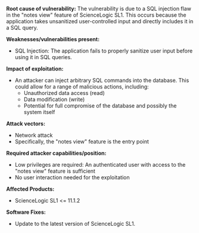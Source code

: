 **Root cause of vulnerability:**
The vulnerability is due to a SQL injection flaw in the "notes view" feature of ScienceLogic SL1. This occurs because the application takes unsanitized user-controlled input and directly includes it in a SQL query.

**Weaknesses/vulnerabilities present:**
- SQL Injection: The application fails to properly sanitize user input before using it in SQL queries.

**Impact of exploitation:**
- An attacker can inject arbitrary SQL commands into the database. This could allow for a range of malicious actions, including:
    - Unauthorized data access (read)
    - Data modification (write)
    - Potential for full compromise of the database and possibly the system itself

**Attack vectors:**
- Network attack
- Specifically, the "notes view" feature is the entry point

**Required attacker capabilities/position:**
- Low privileges are required: An authenticated user with access to the "notes view" feature is sufficient
- No user interaction needed for the exploitation

**Affected Products:**
- ScienceLogic SL1 <= 11.1.2

**Software Fixes:**
- Update to the latest version of ScienceLogic SL1.